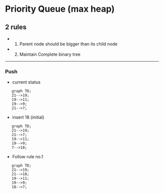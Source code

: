 # Priority Queue (max heap)
## 2 rules
- 1. Parent node should be bigger than its child node
- 2. Maintain Complete binary tree
---
### Push
- current status
```mermaid
   graph TD;
   21-->19;
   19-->11;
   19-->9;
   21-->7;
```
- insert 18 (initial)
```mermaid
   graph TD;
   21-->19;
   21-->7;
   19-->11;
   19-->9;
   7-->18;
```
- Follow rule no.1
```mermaid
   graph TD;
   21-->19;
   21-->18;
   19-->11;
   19-->9;
   18-->7;
```
